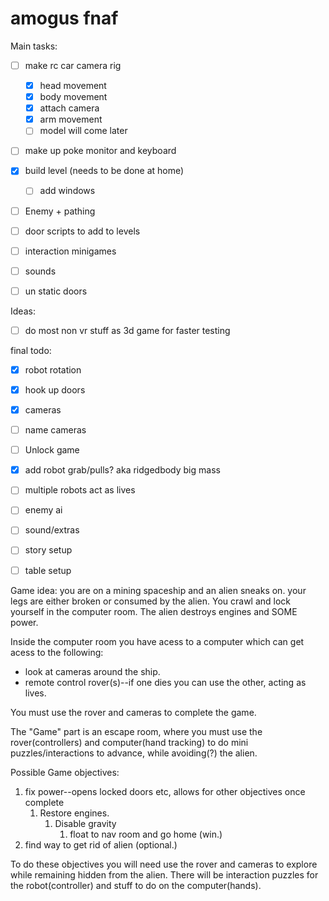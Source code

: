# amogus fnaf


Main tasks:
- [ ] make rc car camera rig
	- [x] head movement
	- [x] body movement
	- [x] attach camera
	- [x] arm movement
	- [ ] model will come later
- [ ] make up poke monitor and keyboard
- [x] build level (needs to be done at home)
	- [ ] add windows
- [ ] Enemy + pathing
- [ ] door scripts to add to levels
- [ ] interaction minigames
- [ ] sounds
- [ ] un static doors




Ideas:
- [ ] do most non vr stuff as 3d game for faster testing

final todo: 
- [x] robot rotation
- [x] hook up doors
- [x] cameras
- [ ] name cameras
- [ ] Unlock game
- [x] add robot grab/pulls? aka ridgedbody big mass
- [ ] multiple robots act as lives
- [ ] enemy ai
- [ ] sound/extras
- [ ] story setup
- [ ] table setup


Game idea:
you are on a mining spaceship and an alien sneaks on. your legs are either broken or consumed by the alien.
You crawl and lock yourself in the computer room. The alien destroys engines and SOME power.

Inside the computer room you have acess to a computer which can get acess to the following:
- look at cameras around the ship.
- remote control rover(s)--if one dies you can use the other, acting as lives.

You must use the rover and cameras to complete the game.

The "Game" part is an escape room, where you must use the rover(controllers) and computer(hand tracking) to do mini puzzles/interactions to advance, while avoiding(?) the alien.

Possible Game objectives:
1. fix power--opens locked doors etc, allows for other objectives once complete
	1. Restore engines. 
		1. Disable gravity 
			1. float to nav room and go home (win.)	
2. find way to get rid of alien (optional.)


To do these objectives you will need use the rover and cameras to explore while remaining hidden from the alien.
There will be interaction puzzles for the robot(controller) and stuff to do on the computer(hands).